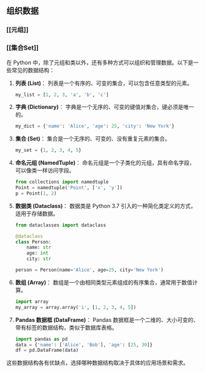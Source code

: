 
## 组织数据
### [[元组]]

### [[集合Set]]

在 Python 中，除了元组和类以外，还有多种方式可以组织和管理数据。以下是一些常见的数据结构：

1. **列表 (List)**：
   列表是一个有序的、可变的集合，可以包含任意类型的元素。
   ```python
   my_list = [1, 2, 3, 'a', 'b', 'c']
   ```

2. **字典 (Dictionary)**：
   字典是一个无序的、可变的键值对集合，键必须是唯一的。
   ```python
   my_dict = {'name': 'Alice', 'age': 25, 'city': 'New York'}
   ```

3. **集合 (Set)**：
   集合是一个无序的、可变的、没有重复元素的集合。
   ```python
   my_set = {1, 2, 3, 4, 5}
   ```

4. **命名元组 (NamedTuple)**：
   命名元组是一个子类化的元组，具有命名字段，可以像类一样访问字段。
   ```python
   from collections import namedtuple
   Point = namedtuple('Point', ['x', 'y'])
   p = Point(1, 2)
   ```

5. **数据类 (Dataclass)**：
   数据类是 Python 3.7 引入的一种简化类定义的方式，适用于存储数据。
   ```python
   from dataclasses import dataclass

   @dataclass
   class Person:
       name: str
       age: int
       city: str

   person = Person(name='Alice', age=25, city='New York')
   ```

6. **数组 (Array)**：
   数组是一个由相同类型元素组成的有序集合，通常用于数值计算。
   ```python
   import array
   my_array = array.array('i', [1, 2, 3, 4, 5])
   ```

7. **Pandas 数据框 (DataFrame)**：
   Pandas 数据框是一个二维的、大小可变的、带有标签的数据结构，类似于数据库表格。
   ```python
   import pandas as pd
   data = {'name': ['Alice', 'Bob'], 'age': [25, 30]}
   df = pd.DataFrame(data)
   ```

这些数据结构各有优缺点，选择哪种数据结构取决于具体的应用场景和需求。

